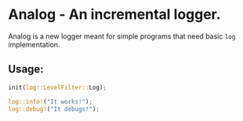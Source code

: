 # Analog - An incremental logger.

Analog is a new logger meant for simple programs that need basic `log` implementation.

## Usage:
```rust
init(log::LevelFilter::Log);

log::info!("It works!");
log::debug!("It debugs!");
```
